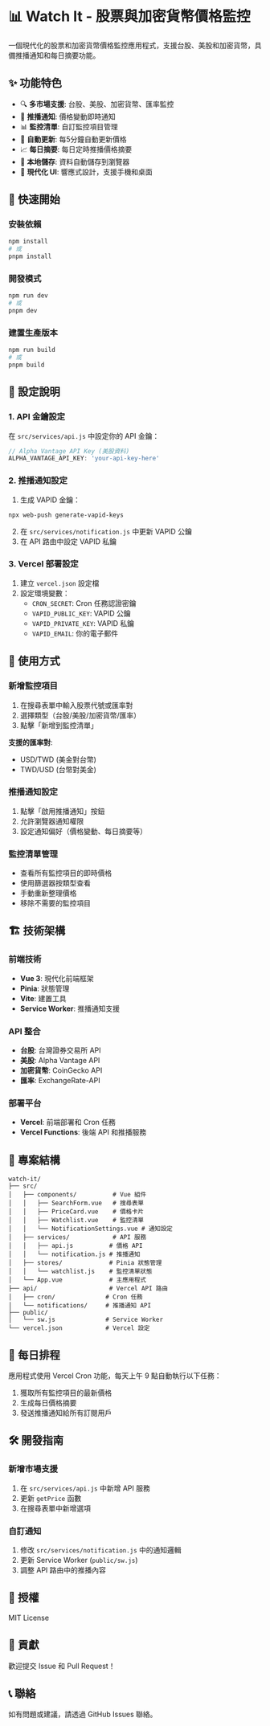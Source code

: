 # 📊 Watch It - 股票與加密貨幣價格監控

一個現代化的股票和加密貨幣價格監控應用程式，支援台股、美股和加密貨幣，具備推播通知和每日摘要功能。

## ✨ 功能特色

- 🔍 **多市場支援**: 台股、美股、加密貨幣、匯率監控
- 📱 **推播通知**: 價格變動即時通知
- 📊 **監控清單**: 自訂監控項目管理
- 🔄 **自動更新**: 每5分鐘自動更新價格
- 📈 **每日摘要**: 每日定時推播價格摘要
- 💾 **本地儲存**: 資料自動儲存到瀏覽器
- 🎨 **現代化 UI**: 響應式設計，支援手機和桌面

## 🚀 快速開始

### 安裝依賴

```bash
npm install
# 或
pnpm install
```

### 開發模式

```bash
npm run dev
# 或
pnpm dev
```

### 建置生產版本

```bash
npm run build
# 或
pnpm build
```

## 🔧 設定說明

### 1. API 金鑰設定

在 `src/services/api.js` 中設定你的 API 金鑰：

```javascript
// Alpha Vantage API Key (美股資料)
ALPHA_VANTAGE_API_KEY: 'your-api-key-here'
```

### 2. 推播通知設定

1. 生成 VAPID 金鑰：
```bash
npx web-push generate-vapid-keys
```

2. 在 `src/services/notification.js` 中更新 VAPID 公鑰
3. 在 API 路由中設定 VAPID 私鑰

### 3. Vercel 部署設定

1. 建立 `vercel.json` 設定檔
2. 設定環境變數：
   - `CRON_SECRET`: Cron 任務認證密鑰
   - `VAPID_PUBLIC_KEY`: VAPID 公鑰
   - `VAPID_PRIVATE_KEY`: VAPID 私鑰
   - `VAPID_EMAIL`: 你的電子郵件

## 📱 使用方式

### 新增監控項目

1. 在搜尋表單中輸入股票代號或匯率對
2. 選擇類型（台股/美股/加密貨幣/匯率）
3. 點擊「新增到監控清單」

**支援的匯率對**:
- USD/TWD (美金對台幣)
- TWD/USD (台幣對美金)

### 推播通知設定

1. 點擊「啟用推播通知」按鈕
2. 允許瀏覽器通知權限
3. 設定通知偏好（價格變動、每日摘要等）

### 監控清單管理

- 查看所有監控項目的即時價格
- 使用篩選器按類型查看
- 手動重新整理價格
- 移除不需要的監控項目

## 🏗️ 技術架構

### 前端技術

- **Vue 3**: 現代化前端框架
- **Pinia**: 狀態管理
- **Vite**: 建置工具
- **Service Worker**: 推播通知支援

### API 整合

- **台股**: 台灣證券交易所 API
- **美股**: Alpha Vantage API
- **加密貨幣**: CoinGecko API
- **匯率**: ExchangeRate-API

### 部署平台

- **Vercel**: 前端部署和 Cron 任務
- **Vercel Functions**: 後端 API 和推播服務

## 📂 專案結構

```
watch-it/
├── src/
│   ├── components/          # Vue 組件
│   │   ├── SearchForm.vue   # 搜尋表單
│   │   ├── PriceCard.vue    # 價格卡片
│   │   ├── Watchlist.vue    # 監控清單
│   │   └── NotificationSettings.vue # 通知設定
│   ├── services/            # API 服務
│   │   ├── api.js          # 價格 API
│   │   └── notification.js # 推播通知
│   ├── stores/             # Pinia 狀態管理
│   │   └── watchlist.js    # 監控清單狀態
│   └── App.vue             # 主應用程式
├── api/                    # Vercel API 路由
│   ├── cron/              # Cron 任務
│   └── notifications/     # 推播通知 API
├── public/
│   └── sw.js              # Service Worker
└── vercel.json            # Vercel 設定
```

## 🔄 每日排程

應用程式使用 Vercel Cron 功能，每天上午 9 點自動執行以下任務：

1. 獲取所有監控項目的最新價格
2. 生成每日價格摘要
3. 發送推播通知給所有訂閱用戶

## 🛠️ 開發指南

### 新增市場支援

1. 在 `src/services/api.js` 中新增 API 服務
2. 更新 `getPrice` 函數
3. 在搜尋表單中新增選項

### 自訂通知

1. 修改 `src/services/notification.js` 中的通知邏輯
2. 更新 Service Worker (`public/sw.js`)
3. 調整 API 路由中的推播內容

## 📄 授權

MIT License

## 🤝 貢獻

歡迎提交 Issue 和 Pull Request！

## 📞 聯絡

如有問題或建議，請透過 GitHub Issues 聯絡。